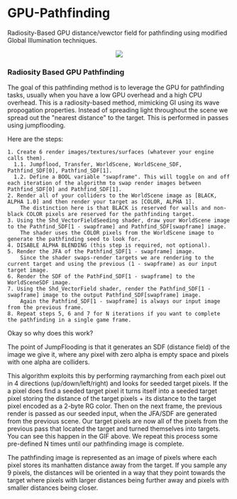 # GPU-Pathfinding
Radiosity-Based GPU distance/vewctor field for pathfinding using modified Global Illumination techniques.

<p align="center">
  <img src="https://i.imgur.com/kXftpc0.gif" />
</p>

### Radiosity Based GPU Pathfinding
The goal of this pathfinding method is to leverage the GPU for pathfinding tasks, usually when you have a low GPU overhead and a high CPU overhead. This is a radiosity-based method, mimicking GI using its wave propogation properties. Instead of spreading light throughout the scene we spread out the "nearest distance" to the target. This is performed in passes using jumpflooding.

Here are the steps:
```
1. Create 6 render images/textures/surfaces (whatever your engine calls them).
  1.1. Jumpflood, Transfer, WorldScene, WorldScene_SDF, Pathfind_SDF[0], Pathfind_SDF[1].
  1.2. Define a BOOL variable "swapframe". This will toggle on and off each iteration of the algorithm to swap render images between Pathfind_SDF[0] and Pathfind_SDF[1].
2. Render all of your colliders to the WorldScene image as [BLACK, ALPHA 1.0] and then render your target as [COLOR, ALPHA 1].
    The distinction here is that BLACK is reserved for walls and non-black COLOR pixels are reserved for the pathfinding target.
3. Using the Shd_VectorFieldSeeding shader, draw your WorldScene image to the Pathfind_SDF[1 - swapframe] and Pathfind_SDF[swapframe] image.
    The shader uses the COLOR pixels from the WorldScene image to generate the pathfinding seed to look for.
4. DISABLE ALPHA BLENDING (this step is required, not optional).
5. Render the JFA of the Pathfind_SDF[1 - swapframe] image.
    Since the shader swaps-render targets we are rendering to the current target and using the previous (1 - swapframe) as our input target image.
6. Render the SDF of the PathFind_SDF[1 - swapframe] to the WorldSceneSDF image.
7. Using the Shd_VectorField shader, render the Pathfind_SDF[1 - swapframe] image to the output Pathfind_SDF[swapframe] image.
    Again the Pathfind_SDF[1 - swapframe] is always our input image from the previous frame.
8. Repeat steps 5, 6 and 7 for N iterations if you want to complete the pathfinding in a single game frame.
```
Okay so why does this work?

The point of JumpFlooding is that it generates an SDF (distance field) of the image we give it, where any pixel with zero alpha is empty space and pixels with one alpha are colliders.

This algorithm exploits this by performing raymarching from each pixel out in 4 directions (up/down/left/right) and looks for seeded target pixels. If the a pixel does find a seeded target pixel it turns itself into a seeded target pixel storing the distance of the target pixels + its distance to the target pixel encoded as a 2-byte RG color. Then on the next frame, the previous render is passed as our seeded input, when the JFA/SDF are generated from the previous scene. Our target pixels are now all of the pixels from the previous pass that located the target and turned themselves into targets. You can see this happen in the GIF above. We repeat this process some pre-defined N times until our pathfinding image is complete.

The pathfinding image is represented as an image of pixels where each pixel stores its manhatten distance away from the target. If you sample any 9 pixels, the distances will be oriented in a way that they point towards the target where pixels with larger distances being further away and pixels with smaller distances being closer.
